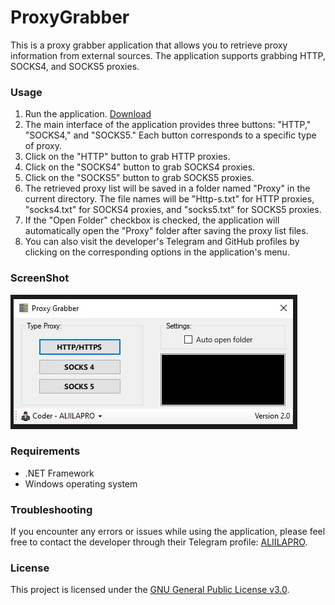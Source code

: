 # ProxyGrabber

This is a proxy grabber application that allows you to retrieve proxy information from external sources. The application supports grabbing HTTP, SOCKS4, and SOCKS5 proxies.

### Usage

1. Run the application. [Download](https://github.com/ALIILAPRO/ProxyGrabber/releases/download/v2.0/Proxy.Grabber.by.aliilapro.zip)
2. The main interface of the application provides three buttons: "HTTP," "SOCKS4," and "SOCKS5." Each button corresponds to a specific type of proxy.
3. Click on the "HTTP" button to grab HTTP proxies.
4. Click on the "SOCKS4" button to grab SOCKS4 proxies.
5. Click on the "SOCKS5" button to grab SOCKS5 proxies.
6. The retrieved proxy list will be saved in a folder named "Proxy" in the current directory. The file names will be "Http-s.txt" for HTTP proxies, "socks4.txt" for SOCKS4 proxies, and "socks5.txt" for SOCKS5 proxies.
7. If the "Open Folder" checkbox is checked, the application will automatically open the "Proxy" folder after saving the proxy list files.
8. You can also visit the developer's Telegram and GitHub profiles by clicking on the corresponding options in the application's menu.

### ScreenShot

![](https://github.com/ALIILAPRO/ProxyGrabber/blob/master/ScreenShot/app.JPG)

### Requirements

- .NET Framework
- Windows operating system

### Troubleshooting

If you encounter any errors or issues while using the application, please feel free to contact the developer through their Telegram profile: [ALIILAPRO](https://t.me/aliilapro).

### License

This project is licensed under the [GNU General Public License v3.0](https://github.com/ALIILAPRO/ProxyGrabber/blob/main/LICENSE).